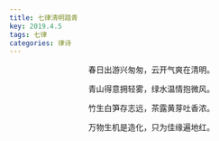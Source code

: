```yaml
---
title: 七律清明踏青
key: 2019.4.5
tags: 七律
categories: 律诗
---
```


<p align="center">春日出游兴匆匆，云开气爽在清明。
</p>
<p align="center">青山得意拥轻雾，绿水温情抱微风。
</p>
<p align="center">竹生白笋存志远，茶露黄芽吐香浓。
</p>
<p align="center">万物生机是造化，只为佳缘遍地红。
</p>
